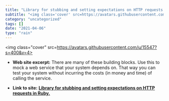 ```yaml
---
title: "Library for stubbing and setting expectations on HTTP requests in Ruby."
subtitle: "<img class='cover' src=https://avatars.githubusercontent.com/u/15547?s=400&v=4>"
category: "uncategorized"
tags: []
date: "2021-04-06"
type: "rain"
---
```

<img class="cover" src=https://avatars.githubusercontent.com/u/15547?s=400&v=4>



* **Web site excerpt:** There are many of these building blocks. Use this to mock a web service that your system depends on. That way you can test your system without incurring the costs (in money and time) of calling the service.

* **Link to site:** **[Library for stubbing and setting expectations on HTTP requests in Ruby.](https://github.com/bblimke/webmock)**